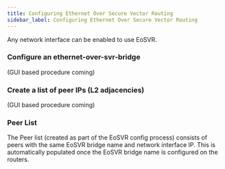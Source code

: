 ```yaml
---
title: Configuring Ethernet Over Secure Vector Routing
sidebar_label: Configuring Ethernet Over Secure Vector Routing
---
```


Any network interface can be enabled to use EoSVR. 

### Configure an ethernet-over-svr-bridge

(GUI based procedure coming)


### Create a list of peer IPs (L2 adjacencies)

(GUI based procedure coming)

### Peer List

The Peer list (created as part of the EoSVR config process) consists of peers with the same EoSVR bridge name and network interface IP. This is automatically populated once the EoSVR bridge name is configured on the routers. 
